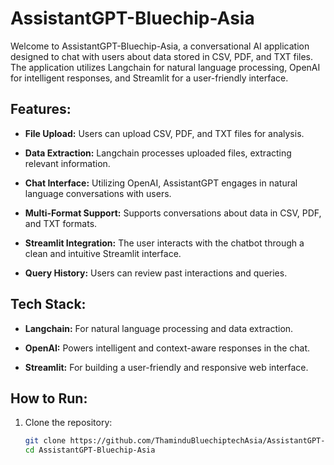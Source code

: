 # AssistantGPT-Bluechip-Asia

Welcome to AssistantGPT-Bluechip-Asia, a conversational AI application designed to chat with users about data stored in CSV, PDF, and TXT files. The application utilizes Langchain for natural language processing, OpenAI for intelligent responses, and Streamlit for a user-friendly interface.

## Features:

- **File Upload:** Users can upload CSV, PDF, and TXT files for analysis.

- **Data Extraction:** Langchain processes uploaded files, extracting relevant information.

- **Chat Interface:** Utilizing OpenAI, AssistantGPT engages in natural language conversations with users.

- **Multi-Format Support:** Supports conversations about data in CSV, PDF, and TXT formats.

- **Streamlit Integration:** The user interacts with the chatbot through a clean and intuitive Streamlit interface.

- **Query History:** Users can review past interactions and queries.


## Tech Stack:

- **Langchain:** For natural language processing and data extraction.
  
- **OpenAI:** Powers intelligent and context-aware responses in the chat.

- **Streamlit:** For building a user-friendly and responsive web interface.

## How to Run:

1. Clone the repository:

   ```bash
   git clone https://github.com/ThaminduBluechiptechAsia/AssistantGPT-Bluechip-Asia.git
   cd AssistantGPT-Bluechip-Asia
